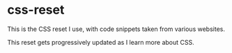 # css-reset

This is the CSS reset I use, with code snippets taken from various websites.

This reset gets progressively updated as I learn more about CSS.